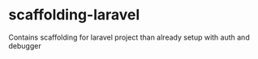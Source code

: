 # scaffolding-laravel
Contains scaffolding for laravel project than already setup with auth and debugger
